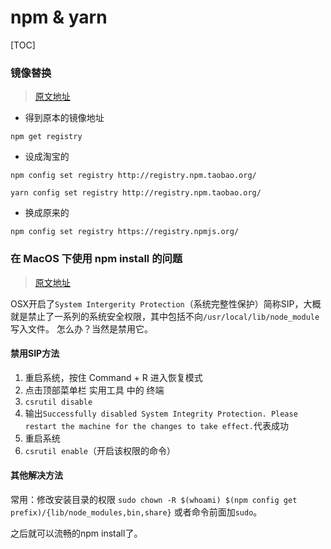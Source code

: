 # npm & yarn

[TOC]

### 镜像替换

> [原文地址](https://www.cnblogs.com/zycbloger/p/6210049.html)

- 得到原本的镜像地址

```shell
npm get registry 
```

- 设成淘宝的

```shell
npm config set registry http://registry.npm.taobao.org/

yarn config set registry http://registry.npm.taobao.org/
```

- 换成原来的

```shell
npm config set registry https://registry.npmjs.org/
```



### 在 MacOS 下使用 npm install 的问题

>[原文地址](https://www.jianshu.com/p/59a6bbff4ad2)

OSX开启了`System Intergerity Protection`（系统完整性保护）简称SIP，大概就是禁止了一系列的系统安全权限，其中包括不向`/usr/local/lib/node_module`写入文件。 怎么办？当然是禁用它。

#### 禁用SIP方法

1. 重启系统，按住 Command + R 进入恢复模式
2. 点击顶部菜单栏 实用工具 中的 终端
3. `csrutil disable`
4. 输出`Successfully disabled System Integrity Protection. Please restart the machine for the changes to take effect.`代表成功
5. 重启系统
6.  `csrutil enable`（开启该权限的命令）

#### 其他解决方法

常用：修改安装目录的权限 `sudo chown -R $(whoami) $(npm config get prefix)/{lib/node_modules,bin,share}` 或者命令前面加`sudo`。

之后就可以流畅的npm install了。